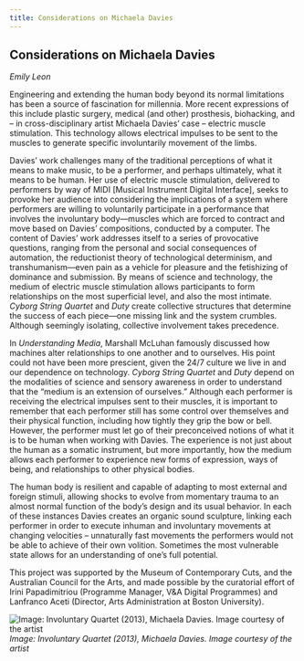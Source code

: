 ```yaml
---
title: Considerations on Michaela Davies
---
```


## Considerations on Michaela Davies 
 
_Emily Leon_

Engineering and extending the human body beyond its normal limitations has been a source of fascination for millennia. More recent expressions of this include plastic surgery, medical (and other) prosthesis, biohacking, and – in cross-disciplinary artist Michaela Davies’ case – electric muscle stimulation. This technology allows electrical impulses to be sent to the muscles to generate specific involuntarily movement of the limbs.

Davies’ work challenges many of the traditional perceptions of what it means to make music, to be a performer, and perhaps ultimately, what it means to be human. Her use of electric muscle stimulation, delivered to performers by way of MIDI [Musical Instrument Digital Interface], seeks to provoke her audience into considering the implications of a system where performers are willing to voluntarily participate in a performance that involves the involuntary body—muscles which are forced to contract and move based on Davies’ compositions, conducted by a computer. The content of Davies’ work addresses itself to a series of provocative questions, ranging from the personal and social consequences of automation, the reductionist theory of technological determinism, and transhumanism—even pain as a vehicle for pleasure and the fetishizing of dominance and submission. By means of science and technology, the medium of electric muscle stimulation allows participants to form relationships on the most superficial level, and also the most intimate. _Cyborg String Quartet_ and _Duty_ create collective structures that determine the success of each piece—one missing link and the system crumbles. Although seemingly isolating, collective involvement takes precedence.

In _Understanding Media_, Marshall McLuhan famously discussed how machines alter relationships to one another and to ourselves. His point could not have been more prescient, given the 24/7 culture we live in and our dependence on technology. _Cyborg String Quartet_ and _Duty_ depend on the modalities of science and sensory awareness in order to understand that the “medium is an extension of ourselves.” Although each performer is receiving the electrical impulses sent to their muscles, it is important to remember that each performer still has some control over themselves and their physical function, including how tightly they grip the bow or bell. However, the performer must let go of their preconceived notions of what it is to be human when working with Davies. The experience is not just about the human as a somatic instrument, but more importantly, how the medium allows each performer to experience new forms of expression, ways of being, and relationships to other physical bodies.

The human body is resilient and capable of adapting to most external and foreign stimuli, allowing shocks to evolve from momentary trauma to an almost normal function of the body’s design and its usual behavior. In each of these instances Davies creates an organic sound sculpture, linking each performer in order to execute inhuman and involuntary movements at changing velocities – unnaturally fast movements the performers would not be able to achieve of their own volition. Sometimes the most vulnerable state allows for an understanding of one’s full potential. 

This project was supported by the Museum of Contemporary Cuts, and the Australian Council for the Arts, and made possible by the curatorial effort of Irini Papadimitriou (Programme Manager, V&A Digital Programmes) and Lanfranco Aceti (Director, Arts Administration at Boston University). 

![Image: Involuntary Quartet (2013), Michaela Davies. Image courtesy of the artist](images/42.jpg)
*Image: Involuntary Quartet (2013), Michaela Davies. Image courtesy of the artist*
